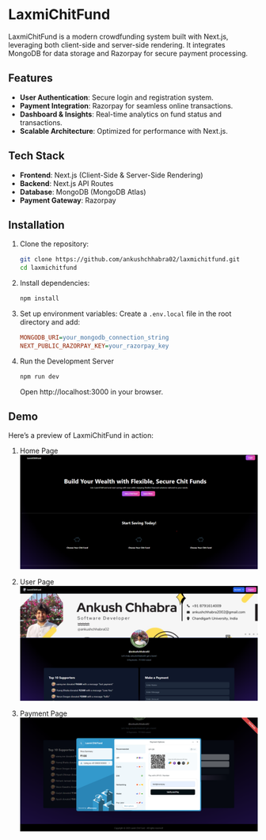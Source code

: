 # LaxmiChitFund

LaxmiChitFund is a modern crowdfunding system built with Next.js, leveraging both client-side and server-side rendering. It integrates MongoDB for data storage and Razorpay for secure payment processing.

## Features

- **User Authentication**: Secure login and registration system.
- **Payment Integration**: Razorpay for seamless online transactions.
- **Dashboard & Insights**: Real-time analytics on fund status and transactions.
- **Scalable Architecture**: Optimized for performance with Next.js.

## Tech Stack

- **Frontend**: Next.js (Client-Side & Server-Side Rendering)
- **Backend**: Next.js API Routes
- **Database**: MongoDB (MongoDB Atlas)
- **Payment Gateway**: Razorpay

## Installation

1.  Clone the repository:

    ```sh
    git clone https://github.com/ankushchhabra02/laxmichitfund.git
    cd laxmichitfund
    ```

2.  Install dependencies:

    ```sh
    npm install
    ```

3.  Set up environment variables:
    Create a `.env.local` file in the root directory and add:

    ```ini
    MONGODB_URI=your_mongodb_connection_string
    NEXT_PUBLIC_RAZORPAY_KEY=your_razorpay_key
    ```

4.  Run the Development Server

    ```sh
    npm run dev
    ```

    Open http://localhost:3000 in your browser.

## Demo

Here’s a preview of LaxmiChitFund in action:

1. Home Page
   ![LaxmiChitFund Demo](public/DemoScreenshots/homePage.png)

2. User Page
   ![LaxmiChitFund Demo](public/DemoScreenshots/yourPage.png)

3. Payment Page
   ![LaxmiChitFund Demo](public/DemoScreenshots/paymentPage.png)
